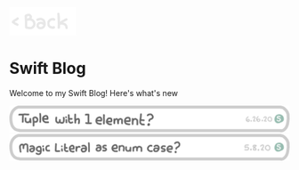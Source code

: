 <p align="left">
  <a href="https://jonnygamer.github.io/blog">
    <img alt="Back" src="/Images/Back.jpg" width="120">
  </a>
</p>

# Swift Blog
Welcome to my Swift Blog! Here's what's new

<a href="https://jonnygamer.github.io/swift/Test">
  <img alt="Back" src="/Images/swift/TupleWithOneElement.png" width="600">
</a>

<a href="https://jonnygamer.github.io/swift/MagicFile">
  <img alt="Back" src="/Images/swift/MagicLiteralAsEnumCase.png" width="600">
</a>
